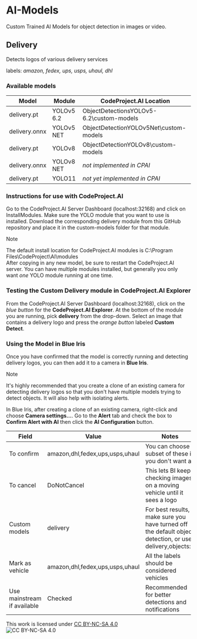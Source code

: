 # AI-Models
Custom Trained AI Models for object detection in images or video.<br/>

## Delivery
Detects logos of various delivery services<br/>

labels: *amazon, fedex, ups, usps, uhaul, dhl*<br/>

### Available models
| Model | Module | CodeProject.AI Location |
| --- | --- | --- |
| delivery.pt | YOLOv5 6.2 | ObjectDetectionsYOLOv5-6.2\custom-models |
| delivery.onnx | YOLOv5 NET | ObjectDetectionYOLOv5Net\custom-models |
| delivery.pt | YOLOv8 | ObjectDetectionYOLOv8\custom-models |
| delivery.onnx | YOLOv8 NET | _not implemented in CPAI_ |
| delivery.pt | YOLO11 | _not yet implemented in CPAI_ |

### Instructions for use with CodeProject.AI
Go to the CodeProject.AI Server Dashboard (localhost:32168) and click on InstallModules. Make sure the YOLO module that you want to use is installed. 
Download the corresponding delivery module from this GitHub repository and place it in the custom-models folder for that module. 
> [!NOTE]
> The default install location for CodeProject.AI modules is C:\Program Files\CodeProject\AI\modules\
> After copying in any new model, be sure to restart the CodeProject.AI server. You can have multiple modules installed, but generally you only want _one_ YOLO module running at one time.

### Testing the Custom Delivery module in CodeProject.AI Explorer
From the CodeProject.AI Server Dashboard (localhost:32168), click on the _blue button_ for the **CodeProject.AI Explorer**. At the bottom of the module you are running, pick **delivery** from the drop-down. Select an image that contains a delivery logo and press the _orange button_ labeled **Custom Detect**.

### Using the Model in Blue Iris
Once you have confirmed that the model is correctly running and detecting delivery logos, you can then add it to a camera in **Blue Iris**.
> [!NOTE]
> It's highly recommended that you create a clone of an existing camera for detecting delivery logos so that you don't have multiple models trying to detect objects. It will also help with isolating alerts.

In Blue Iris, after creating a clone of an existing camera, right-click and choose **Camera settings...**. Go to the **Alert** tab and check the box to **Confirm Alert with AI** then click the **AI Configuration** button.

| Field | Value | Notes |
| --- | --- | --- |
| To confirm | amazon,dhl,fedex,ups,usps,uhaul | You can choose a subset of these if you don't want all |
| To cancel | DoNotCancel | This lets BI keep checking images on a moving vehicle until it sees a logo |
| Custom models | delivery | For best results, make sure you have turned off the default object detection, or use delivery,objects:0 |
| Mark as vehicle | amazon,dhl,fedex,ups,usps,uhaul | All the labels should be considered vehicles |
| Use mainstream if available | Checked | Recommended for better detections and notifications |

This work is licensed under [CC BY-NC-SA 4.0](https://creativecommons.org/licenses/by-nc-sa/4.0/)<br/>
![CC BY-NC-SA 4.0](https://licensebuttons.net/l/by-nc-sa/4.0/88x31.png)
